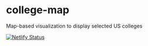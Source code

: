 # college-map
Map-based visualization to display selected US colleges

[![Netlify Status](https://api.netlify.com/api/v1/badges/a6dfb120-d5fa-4ef1-a1fe-b384af74dc0b/deploy-status)](https://app.netlify.com/sites/college-map/deploys)
